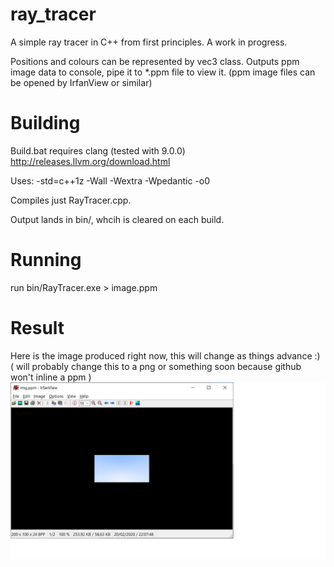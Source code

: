 # ray_tracer
A simple ray tracer in C++ from first principles. A work in progress.

Positions and colours can be represented by vec3 class.
Outputs ppm image data to console, pipe it to \*.ppm file to view it. 
(ppm image files can be opened by IrfanView or similar)

# Building

Build.bat requires clang (tested with 9.0.0) http://releases.llvm.org/download.html

Uses: -std=c++1z -Wall -Wextra -Wpedantic -o0

Compiles just RayTracer.cpp.

Output lands in bin/, whcih is cleared on each build.


# Running
run bin/RayTracer.exe > image.ppm

# Result

Here is the image produced right now, this will change as things advance :)
( will probably change this to a png or something soon because github won't inline a ppm )
![current image produced by code](images/img.png)

